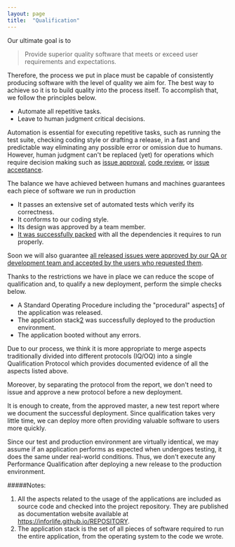 ```yaml
---
layout: page
title:  "Qualification"
---
```


Our ultimate goal is to

> Provide superior quality software that meets or exceed user requirements and expectations.

Therefore, the process we put in place must be capable of consistently producing software with the level of quality we aim for. The best way to achieve so it is to build quality into the process itself. To accomplish that, we follow the principles below.

- Automate all repetitive tasks.
- Leave to human judgment critical decisions.

Automation is essential for executing repetitive tasks, such as running the test suite, checking coding style or drafting a release, in a fast and predictable way eliminating any possible error or omission due to humans. However, human judgment can't be replaced (yet) for operations which require decision making such as [issue approval](https://inforlife.github.io/process/issues.html#approval), [code review](https://inforlife.github.io/process/code-review.html), or [issue acceptance](https://inforlife.github.io/process/iterations.html#user-acceptance).

The balance we have achieved between humans and machines guarantees each piece of software we run in production

- It passes an extensive set of automated tests which verify its correctness.
- It conforms to our coding style.
- Its design was approved by a team member.
- [It was successfully packed](https://inforlife.github.io/process/release.html#image-build) with all the dependencies it requires to run properly.

Soon we will also guarantee [all released issues were approved by our QA or development team and accepted by the users who requested them](https://github.com/inforlife/inforbot/issues/13).

Thanks to the restrictions we have in place we can reduce the scope of qualification and, to qualify a new deployment, perform the simple checks below.

- A Standard Operating Procedure including the "procedural" aspects[1](#notes) of the application was released.
- The application stack[2](#notes) was successfully deployed to the production environment.
- The application booted without any errors.

Due to our process, we think it is more appropriate to merge aspects traditionally divided into different protocols (IQ/OQ) into a single Qualification Protocol which provides documented evidence of all the aspects listed above.


Moreover, by separating the protocol from the report, we don't need to issue and approve a new protocol before a new deployment.

It is enough to create, from the approved master, a new test report where we document the successful deployment. Since qualification takes very little time, we can deploy more often providing valuable software to users more quickly.

Since our test and production environment are virtually identical, we may assume if an application performs as expected when undergoes testing, it does the same under real-world conditions. Thus, we don't execute any Performance Qualification after deploying a new release to the production environment.


#####Notes:
1. All the aspects related to the usage of the applications are included as source code and checked into the project repository. They are published as documentation website available at https://inforlife.github.io/REPOSITORY.
2. The application stack is the set of all pieces of software required to run the entire application, from the operating system to the code we wrote.
